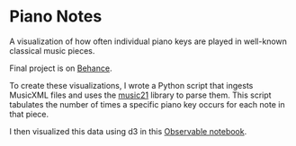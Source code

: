 # Piano Notes
A visualization of how often individual piano keys are played in well-known classical music pieces.

Final project is on [Behance](https://www.behance.net/gallery/139799525/Piano-Notes?).

To create these visualizations, I wrote a Python script that ingests MusicXML files and uses the [music21](http://web.mit.edu/music21/) library to parse them. This script tabulates the number of times a specific piano key occurs for each note in that piece.

I then visualized this data using d3 in this [Observable notebook](https://observablehq.com/@alicefeng/piano-notes).
